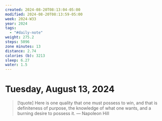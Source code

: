 ```yaml
---
created: 2024-08-20T08:13:04-05:00
modified: 2024-08-20T08:13:59-05:00
week: 2024-W33
year: 2024
tags:
  - "#daily-note"
weight: 275.2
steps: 5096
zone minutes: 13
distance: 2.74
calories (b): 3213
sleep: 6.27
water: 1.5
---
```

# Tuesday, August 13, 2024

> [!quote] Here is one quality that one must possess to win, and that is definiteness of purpose, the knowledge of what one wants, and a burning desire to possess it.
> — Napoleon Hill
